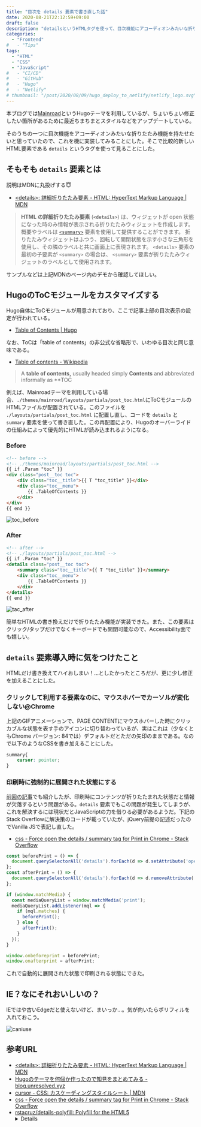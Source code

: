 ```yaml
---
title: "目次を details 要素で書き直した話"
date: 2020-08-21T22:12:59+09:00
draft: false
description: "detailsというHTMLタグを使って、目次機能にアコーディオンみたいな折りたたみ機能を持たせた話と気をつけたいこと2つ。"
categories:
  - "Frontend"
#   - "Tips"
tags:
  - "HTML"
  - "CSS"
  - "JavaScript"
#   - "CI/CD"
#   - "GitHub"
#   - "Hugo"
#   - "Netlify"
# thumbnail: "/post/2020/08/09/hugo_deploy_to_netlify/netlify_logo.svg"
---
```


本ブログでは[Mainroad]( https://github.com/Vimux/Mainroad/ )というHugoテーマを利用しているが、ちょいちょい修正したい箇所があるために最近ちまちまとスタイルなどをアップデートしている。

そのうちの一つに目次機能をアコーディオンみたいな折りたたみ機能を持たせたいと思っていたので、これを機に実装してみることにした。そこで比較的新しいHTML要素である `details` というタグを使って見ることにした。

## そもそも `details` 要素とは

説明はMDNに丸投げする😇

- [&lt;details&gt;: 詳細折りたたみ要素 - HTML: HyperText Markup Language | MDN]( https://developer.mozilla.org/ja/docs/Web/HTML/Element/details )

> **HTML の詳細折りたたみ要素** (**`<details>`**) は、ウィジェットが open 状態になった時のみ情報が表示される折りたたみウィジェットを作成します。概要やラベルは [`<summary>`](https://developer.mozilla.org/ja/docs/Web/HTML/Element/summary) 要素を使用して提供することができます。
> 折りたたみウィジェットはふつう、回転して開閉状態を示す小さな三角形を使用し、その隣のラベルと共に画面上に表現されます。 `<details>` 要素の最初の子要素が `<summary>` の場合は、 `<summary>` 要素が折りたたみウィジェットのラベルとして使用されます。

サンプルなどは上記MDNのページ内のデモから確認してほしい。



## HugoのToCモジュールをカスタマイズする

Hugo自体にToCモジュールが用意されており、ここで記事上部の目次表示の設定が行われている。

- [Table of Contents | Hugo]( https://gohugo.io/content-management/toc/ )

なお、ToCは「table of contents」の非公式な省略形で、いわゆる目次と同じ意味である。

- [Table of contents - Wikipedia]( https://en.wikipedia.org/wiki/Table_of_contents )

> A **table of contents,** usually headed simply **Contents** and abbreviated informally as **TOC

例えば、Mainroadテーマを利用している場合、`./themes/mainroad/layouts/partials/post_toc.html`にToCモジュールのHTMLファイルが配置されている。このファイルを `./layouts/partials/post_toc.html` に配置し直し、コードを `details` と `summary` 要素を使って書き直した。この再配置により、Hugoのオーバーライドの仕組みによって優先的にHTMLが読み込まれるようになる。

### Before

```html
<!-- before -->
<!-- ./themes/mainroad/layouts/partials/post_toc.html -->
{{ if .Param "toc" }}
<div class="post__toc toc">
	<div class="toc__title">{{ T "toc_title" }}</div>
	<div class="toc__menu">
		{{ .TableOfContents }}
	</div>
</div>
{{ end }}
```

![toc_before](img/toc_before.png)

### After

```html
<!-- after -->
<!-- ./layouts/partials/post_toc.html -->
{{ if .Param "toc" }}
<details class="post__toc toc">
	<summary class="toc__title">{{ T "toc_title" }}</summary>
	<div class="toc__menu">
		{{ .TableOfContents }}
	</div>
</details>
{{ end }}
```

![tac_after](img/tac_after.gif)

簡単なHTMLの書き換えだけで折りたたみ機能が実装できた。また、この要素はクリック/タップだけでなくキーボードでも開閉可能なので、Accessibility面でも嬉しい。



## `details` 要素導入時に気をつけたこと

HTMLだけ書き換えてハイおしまい！…としたかったところだが、更に少し修正を加えることにした。

### クリックして利用する要素なのに、マウスホバーでカーソルが変化しない@Chrome

上記のGIFアニメーションで、PAGE CONTENTにマウスホバーした時にクリッカブルな状態を表す手のアイコンに切り替わっているが、実はこれは（少なくともChrome バージョン: 84では）デフォルトだとただの矢印のままである。なので以下のようなCSSを書き加えることにした。

```css
summary{
    cursor: pointer;
}
```



### 印刷時に強制的に展開された状態にする

[前回の記事]( /post/2020/08/20/css_for_printing/ )でも紹介したが、印刷時にコンテンツが折りたたまれた状態だと情報が欠落するという問題がある。`details` 要素でもこの問題が発生してしまうが、これを解決するには現状だとJavaScriptの力を借りる必要があるようだ。下記のStack Overflowに解決策のコードが載っていたが、jQuery前提の記述だったのでVanilla JSで表記し直した。

- [css - Force open the details / summary tag for Print in Chrome - Stack Overflow]( https://stackoverflow.com/questions/19646684/force-open-the-details-summary-tag-for-print-in-chrome )

```javascript
const beforePrint = () => {
  document.querySelectorAll('details').forEach(d => d.setAttribute('open', ''));
};
const afterPrint = () => {
  document.querySelectorAll('details').forEach(d => d.removeAttribute('open'));
};

if (window.matchMedia) {
  const mediaQueryList = window.matchMedia('print');
  mediaQueryList.addListener(mql => {
    if (mql.matches) {
      beforePrint();
    } else {
      afterPrint();
    }
  });
}

window.onbeforeprint = beforePrint;
window.onafterprint = afterPrint;
```

これで自動的に展開された状態で印刷される状態にできた。

## IE？なにそれおいしいの？

IEではや古いEdgeだと使えないけど、まいっか…。気が向いたらポリフィルを入れておこう。

![caniuse](img/caniuse.png)





## 参考URL

- [&lt;details&gt;: 詳細折りたたみ要素 - HTML: HyperText Markup Language | MDN]( https://developer.mozilla.org/ja/docs/Web/HTML/Element/details )
- [Hugoのテーマを何個か作ったので知見をまとめてみる - blog.unresolved.xyz]( https://blog.unresolved.xyz/how-to-make-of-hugo-theme )
- [cursor - CSS: カスケーディングスタイルシート | MDN]( https://developer.mozilla.org/ja/docs/Web/CSS/cursor )
- [css - Force open the details / summary tag for Print in Chrome - Stack Overflow]( https://stackoverflow.com/questions/19646684/force-open-the-details-summary-tag-for-print-in-chrome )
- [rstacruz/details-polyfill: Polyfill for the HTML5 <details> element, no dependencies]( https://github.com/rstacruz/details-polyfill )

